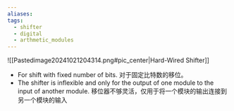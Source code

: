 ```yaml
---
aliases: 
tags:
  - shifter
  - digital
  - arthmetic_modules
---
```

![[Pastedimage20241021204314.png#pic_center|Hard-Wired Shifter]]
- For shift with fixed number of bits.
  对于固定比特数的移位。
- The shifter is inflexible and only for the output of one module to the input of another module.
  移位器不够灵活，仅用于将一个模块的输出连接到另一个模块的输入